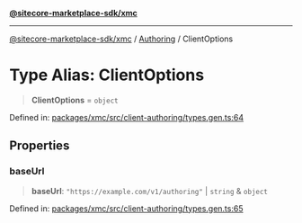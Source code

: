 [**@sitecore-marketplace-sdk/xmc**](../../../../README.md)

***

[@sitecore-marketplace-sdk/xmc](../../../../README.md) / [Authoring](../README.md) / ClientOptions

# Type Alias: ClientOptions

> **ClientOptions** = `object`

Defined in: [packages/xmc/src/client-authoring/types.gen.ts:64](https://github.com/Sitecore/marketplace-sdk/blob/893df143248e67d8c66e942a96045542130259a0/packages/xmc/src/client-authoring/types.gen.ts#L64)

## Properties

### baseUrl

> **baseUrl**: `"https://example.com/v1/authoring"` \| `string` & `object`

Defined in: [packages/xmc/src/client-authoring/types.gen.ts:65](https://github.com/Sitecore/marketplace-sdk/blob/893df143248e67d8c66e942a96045542130259a0/packages/xmc/src/client-authoring/types.gen.ts#L65)
